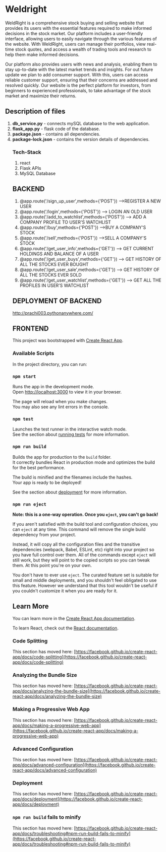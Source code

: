 # Weldright
<p>WeldRight is a comprehensive stock buying and selling website that provides its users with the essential features required to make informed decisions in the stock market. Our platform includes a user-friendly interface, allowing users to easily navigate through the various features of the website. With WeldRight, users can manage their portfolios, view real-time stock quotes, and access a wealth of trading tools and research to help them make informed decisions. </p>
Our platform also provides users with news and analysis, enabling them to stay up-to-date with the latest market trends and insights. 
For out future update we plan to add consumer support. With this, users can access reliable customer support, ensuring that their concerns are addressed and resolved quickly. Our website is the perfect platform for investors, from beginners to experienced professionals, to take advantage of the stock market and maximize their returns.

## Description of files
<ol>
<li> <b>db_service.py</b> - connects mySQL database to the web application.</li>
<li> <b>flask_app.py</b> - flask code of the database. </li>
<li> <b>package.json</b> - contains all dependencies. </li>
<li> <b>package-lock.json</b> - contains the version details of dependencies. </li>


### Tech-Stack
1. react
2. Flask APIs
3. MySQL Database

## BACKEND
<ol>
 <li>@app.route('/sign_up_user',methods={'POST'}) -->REGISTER A NEW USER</li>
 <li>@app.route('/login',methods={'POST'})   --> LOGIN AN OLD USER</li>
<li>@app.route('/add_to_watchlist',methods={'POST'})  --> ADD A COMPANY PROFILE TO USER'S WATCHLIST</li>
<li>@app.route('/buy',methods={'POST'})  -->BUY A COMPANY'S STOCK</li>
<li>@app.route('/sell',methods={'POST'})  -->SELL A COMPANY'S STOCK</li>
<li>@app.route('/get_user_info',methods={'GET'}) --> GET CURRENT HOLDINGS AND BALANCE OF A USER</li>
<li>@app.route('/get_user_buys',methods={'GET'}) --> GET HISTORY OF ALL THE STOCKS EVER BOUGHT</li>
<li>@app.route('/get_user_sale',methods={'GET'})  --> GET HISTORY OF ALL THE STOCKS EVER SOLD</li>
<li>@app.route('/get_user_watchlist',methods={'GET'}) --> GET ALL THE PROFILES IN USER'S WATCHLIST</li>
</ol>


## DEPLOYMENT OF BACKEND
http://prachi003.pythonanywhere.com/

## FRONTEND
This project was bootstrapped with [Create React App](https://github.com/facebook/create-react-app).
 

### Available Scripts

In the project directory, you can run:

### `npm start`

Runs the app in the development mode.\
Open [http://localhost:3000](http://localhost:3000) to view it in your browser.

The page will reload when you make changes.\
You may also see any lint errors in the console.

### `npm test`



Launches the test runner in the interactive watch mode.\
See the section about [running tests](https://facebook.github.io/create-react-app/docs/running-tests) for more information.

### `npm run build`

Builds the app for production to the `build` folder.\
It correctly bundles React in production mode and optimizes the build for the best performance.

The build is minified and the filenames include the hashes.\
Your app is ready to be deployed!

See the section about [deployment](https://facebook.github.io/create-react-app/docs/deployment) for more information.

### `npm run eject`

**Note: this is a one-way operation. Once you `eject`, you can't go back!**

If you aren't satisfied with the build tool and configuration choices, you can `eject` at any time. This command will remove the single build dependency from your project.

Instead, it will copy all the configuration files and the transitive dependencies (webpack, Babel, ESLint, etc) right into your project so you have full control over them. All of the commands except `eject` will still work, but they will point to the copied scripts so you can tweak them. At this point you're on your own.

You don't have to ever use `eject`. The curated feature set is suitable for small and middle deployments, and you shouldn't feel obligated to use this feature. However we understand that this tool wouldn't be useful if you couldn't customize it when you are ready for it.

## Learn More

You can learn more in the [Create React App documentation](https://facebook.github.io/create-react-app/docs/getting-started).

To learn React, check out the [React documentation](https://reactjs.org/).

### Code Splitting

This section has moved here: [https://facebook.github.io/create-react-app/docs/code-splitting](https://facebook.github.io/create-react-app/docs/code-splitting)

### Analyzing the Bundle Size

This section has moved here: [https://facebook.github.io/create-react-app/docs/analyzing-the-bundle-size](https://facebook.github.io/create-react-app/docs/analyzing-the-bundle-size)

### Making a Progressive Web App

This section has moved here: [https://facebook.github.io/create-react-app/docs/making-a-progressive-web-app](https://facebook.github.io/create-react-app/docs/making-a-progressive-web-app)

### Advanced Configuration

This section has moved here: [https://facebook.github.io/create-react-app/docs/advanced-configuration](https://facebook.github.io/create-react-app/docs/advanced-configuration)

### Deployment

This section has moved here: [https://facebook.github.io/create-react-app/docs/deployment](https://facebook.github.io/create-react-app/docs/deployment)

### `npm run build` fails to minify

This section has moved here: [https://facebook.github.io/create-react-app/docs/troubleshooting#npm-run-build-fails-to-minify](https://facebook.github.io/create-react-app/docs/troubleshooting#npm-run-build-fails-to-minify)
